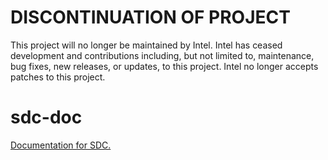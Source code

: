 # DISCONTINUATION OF PROJECT #
This project will no longer be maintained by Intel.
Intel has ceased development and contributions including, but not limited to, maintenance, bug fixes, new releases, or updates, to this project.
Intel no longer accepts patches to this project.
# sdc-doc
[Documentation for SDC.](https://intelpython.github.io/sdc-doc/latest/)
